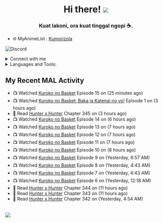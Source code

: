 <h1 align="center">Hi there! <img src="https://media.giphy.com/media/hvRJCLFzcasrR4ia7z/giphy.gif" width="25px"> </h1>
<h3 align="center">Kuat lakoni, ora kuat tinggal ngopi ☕.</h3>

- 🌐 MyAnimeList : [Kumorizola](https://myanimelist.net/animelist/Kumorizola)

![Discord](https://discord.c99.nl/widget/theme-3/761213268009943051.png)
<details>
      <summary>Connect with me</summary>
    <p align="left">
        <a href="https://www.facebook.com/kumori.hartley.1" target="blank"><img align="center"
                src="https://raw.githubusercontent.com/rahuldkjain/github-profile-readme-generator/master/src/images/icons/Social/facebook.svg"
                alt="kumori hartley" height="30" width="40" /></a>
        <a href="https://www.instagram.com/kumorizola/" target="blank"><img align="center"
                src="https://raw.githubusercontent.com/rahuldkjain/github-profile-readme-generator/master/src/images/icons/Social/instagram.svg"
                alt="kumorizola" height="30" width="40" /></a>
        <a href="https://discord.com" target="blank"><img align="center"
                src="https://raw.githubusercontent.com/rahuldkjain/github-profile-readme-generator/master/src/images/icons/Social/discord.svg"
                alt="Kumori#5882" height="30" width="40" /></a>
    </p>
</details>

<details>
    <summary align="left">Languages and Tools:</summary>
<p align="left">
      <a href="https://www.w3schools.com/css/" target="_blank">
        <img src="https://raw.githubusercontent.com/devicons/devicon/master/icons/css3/css3-original-wordmark.svg"
            alt="css3" width="40" height="40" /> </a> <a href="https://www.w3.org/html/" target="_blank"> <img
            src="https://raw.githubusercontent.com/devicons/devicon/master/icons/html5/html5-original-wordmark.svg"
            alt="html5" width="40" height="40" /> </a> <a href="https://www.java.com" target="_blank"> <img
            src="https://raw.githubusercontent.com/devicons/devicon/master/icons/java/java-original.svg" alt="java"
            width="40" height="40" /> </a> <a href="https://developer.mozilla.org/en-US/docs/Web/JavaScript"
            target="_blank"> <img
            src="https://raw.githubusercontent.com/devicons/devicon/master/icons/javascript/javascript-original.svg"
            alt="javascript" width="40" height="40" /> </a> <a href="https://nodejs.org" target="_blank"> <img
            src="https://raw.githubusercontent.com/devicons/devicon/master/icons/nodejs/nodejs-original-wordmark.svg"
            alt="nodejs" width="40" height="40" /> </a> <a href="https://www.python.org" target="_blank"> <img
            src="https://raw.githubusercontent.com/devicons/devicon/master/icons/python/python-original.svg"
            alt="python" width="40" height="40" /> </a> <a href="https://www.typescriptlang.org/" target="_blank"> <img
            src="https://raw.githubusercontent.com/devicons/devicon/master/icons/typescript/typescript-original.svg" 
            alt="typescript" width="40" height="40" /> </a> <a href="https://www.photoshop.com/en" target="_blank"> <img
            src="https://upload.wikimedia.org/wikipedia/commons/a/af/Adobe_Photoshop_CC_icon.svg" alt="photoshop" width="40" height="40"/> </a>
            <a href="https://www.adobe.com/products/premiere.html" target="_blank"> <img
            src="https://upload.wikimedia.org/wikipedia/commons/4/40/Adobe_Premiere_Pro_CC_icon.svg" alt="Premiere pro" width="40" height="40"/> </a>
            <a href="https://www.adobe.com/in/products/illustrator.html" target="_blank"> <img 
            src="https://upload.wikimedia.org/wikipedia/commons/f/fb/Adobe_Illustrator_CC_icon.svg" alt="illustrator" width="40" height="40"/> </a>
      
 </details>
 
 <h2> My Recent MAL Activity</h2>
<!-- MAL_ACTIVITY:start -->

- 📺 Watched [Kuroko no Basket](https://MyAnimeList.net/anime.php?id=11771) Episode 15 on (25 minutes ago)
- 📺 Watched [Kuroko no Basket: Baka ja Katenai no yo!](https://MyAnimeList.net/anime.php?id=19669) Episode 1 on (3 hours ago)
- 📖 Read [Hunter x Hunter](https://MyAnimeList.net/manga.php?id=26) Chapter 345 on (3 hours ago)
- 📺 Watched [Kuroko no Basket](https://MyAnimeList.net/anime.php?id=11771) Episode 14 on (6 hours ago)
- 📺 Watched [Kuroko no Basket](https://MyAnimeList.net/anime.php?id=11771) Episode 13 on (7 hours ago)
- 📺 Watched [Kuroko no Basket](https://MyAnimeList.net/anime.php?id=11771) Episode 12 on (7 hours ago)
- 📺 Watched [Kuroko no Basket](https://MyAnimeList.net/anime.php?id=11771) Episode 11 on (7 hours ago)
- 📺 Watched [Kuroko no Basket](https://MyAnimeList.net/anime.php?id=11771) Episode 10 on (8 hours ago)
- 📺 Watched [Kuroko no Basket](https://MyAnimeList.net/anime.php?id=11771) Episode 9 on (Yesterday, 6:57 AM)
- 📺 Watched [Kuroko no Basket](https://MyAnimeList.net/anime.php?id=11771) Episode 8 on (Yesterday, 4:43 AM)
- 📺 Watched [Kuroko no Basket](https://MyAnimeList.net/anime.php?id=11771) Episode 7 on (Yesterday, 4:43 AM)
- 📺 Watched [Kuroko no Basket](https://MyAnimeList.net/anime.php?id=11771) Episode 6 on (Yesterday, 12:18 AM)
- 📖 Read [Hunter x Hunter](https://MyAnimeList.net/manga.php?id=26) Chapter 344 on (11 hours ago)
- 📖 Read [Hunter x Hunter](https://MyAnimeList.net/manga.php?id=26) Chapter 343 on (11 hours ago)
- 📖 Read [Hunter x Hunter](https://MyAnimeList.net/manga.php?id=26) Chapter 342 on (Yesterday, 4:54 AM)

<!-- MAL_ACTIVITY:end -->

  
<h2 align="left"> <img src="https://media.discordapp.net/attachments/918405470073520168/919220018355523584/ezgif.com-gif-maker_1.gif">
